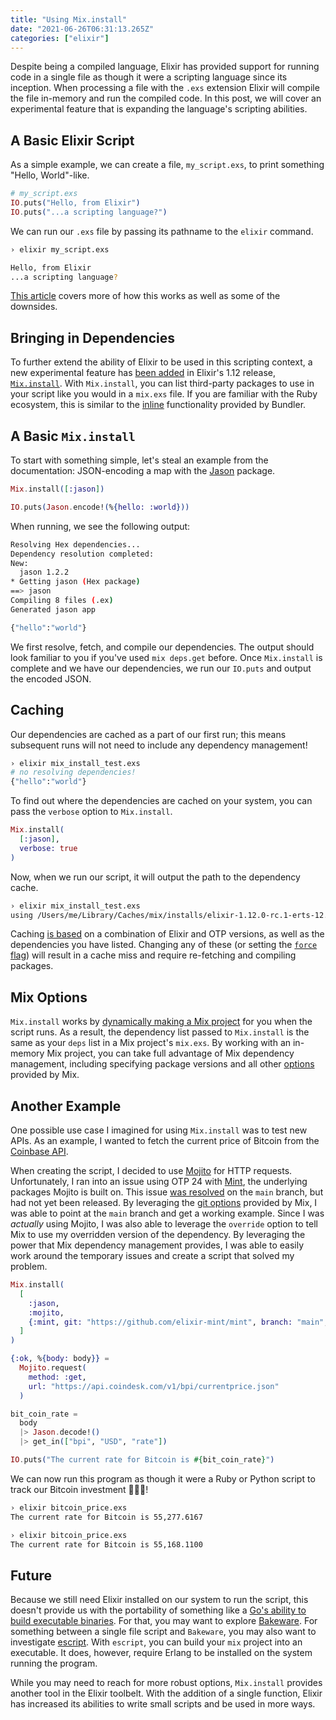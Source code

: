 ```yaml
---
title: "Using Mix.install"
date: "2021-06-26T06:31:13.265Z"
categories: ["elixir"]
---
```


Despite being a compiled language, Elixir has provided support for running code in a single file as though it were a scripting language since its inception. When processing a file with the `.exs` extension Elixir will compile the file in-memory and run the compiled code. In this post, we will cover an experimental feature that is expanding the language's scripting abilities.

## A Basic Elixir Script

As a simple example, we can create a file, `my_script.exs`, to print something "Hello, World"-like.

```elixir
# my_script.exs
IO.puts("Hello, from Elixir")
IO.puts("...a scripting language?")
```

We can run our `.exs` file by passing its pathname to the `elixir` command.

```bash
› elixir my_script.exs

Hello, from Elixir
...a scripting language?
```

[This article](https://thinkingelixir.com/2019-04-running-an-elixir-file-as-a-script/) covers more of how this works as well as some of the downsides.

## Bringing in Dependencies

To further extend the ability of Elixir to be used in this scripting context, a new experimental feature has [been added](https://github.com/elixir-lang/elixir/pull/10674) in Elixir's 1.12 release, [`Mix.install`](https://hexdocs.pm/mix/1.12.0-rc.0/Mix.html#install/2). With `Mix.install`, you can list third-party packages to use in your script like you would in a `mix.exs` file. If you are familiar with the Ruby ecosystem, this is similar to the [inline](https://bundler.io/guides/bundler_in_a_single_file_ruby_script.html) functionality provided by Bundler.

## A Basic `Mix.install`

To start with something simple, let's steal an example from the documentation: JSON-encoding a map with the [Jason](https://github.com/michalmuskala/jason) package.

```elixir
Mix.install([:jason])

IO.puts(Jason.encode!(%{hello: :world}))
```

When running, we see the following output:

```bash
Resolving Hex dependencies...
Dependency resolution completed:
New:
  jason 1.2.2
* Getting jason (Hex package)
==> jason
Compiling 8 files (.ex)
Generated jason app

{"hello":"world"}
```

We first resolve, fetch, and compile our dependencies. The output should look familiar to you if you've used `mix deps.get` before. Once `Mix.install` is complete and we have our dependencies, we run our `IO.puts` and output the encoded JSON.

## Caching

Our dependencies are cached as a part of our first run; this means subsequent runs will not need to include any dependency management!

```bash
› elixir mix_install_test.exs
# no resolving dependencies!
{"hello":"world"}
```

To find out where the dependencies are cached on your system, you can pass the `verbose` option to `Mix.install`.

```elixir
Mix.install(
  [:jason],
  verbose: true
)
```

Now, when we run our script, it will output the path to the dependency cache.

```bash
› elixir mix_install_test.exs
using /Users/me/Library/Caches/mix/installs/elixir-1.12.0-rc.1-erts-12.0/11989020f314102159a0c9ca882052fc
```

Caching [is based](https://github.com/elixir-lang/elixir/blob/3c7e3bd67d3c78c746a7db359da505e688a6f504/lib/mix/lib/mix.ex#L555-L557) on a combination of Elixir and OTP versions, as well as the dependencies you have listed. Changing any of these (or setting the [`force` flag](https://hexdocs.pm/mix/1.12.0-rc.1/Mix.html#install/2-options)) will result in a cache miss and require re-fetching and compiling packages.

## Mix Options

`Mix.install` works by [dynamically making a Mix project](https://github.com/elixir-lang/elixir/blob/3c7e3bd67d3c78c746a7db359da505e688a6f504/lib/mix/lib/mix.ex#L567-L582) for you when the script runs. As a result, the dependency list passed to `Mix.install` is the same as your `deps` list in a Mix project's `mix.exs`. By working with an in-memory Mix project, you can take full advantage of Mix dependency management, including specifying package versions and all other [options](https://hexdocs.pm/mix/Mix.Tasks.Deps.html#module-options) provided by Mix.

## Another Example

One possible use case I imagined for using `Mix.install` was to test new APIs. As an example, I wanted to fetch the current price of Bitcoin from the [Coinbase API](https://developers.coinbase.com/).

When creating the script, I decided to use [Mojito](https://github.com/appcues/mojito) for HTTP requests. Unfortunately, I ran into an issue using OTP 24 with [Mint](https://github.com/elixir-mint/mint), the underlying packages Mojito is built on. This issue [was resolved](https://github.com/elixir-mint/mint/pull/293) on the `main` branch, but had not yet been released. By leveraging the [git options](https://hexdocs.pm/mix/Mix.Tasks.Deps.html#module-git-options-git) provided by Mix, I was able to point at the `main` branch and get a working example. Since I was _actually_ using Mojito, I was also able to leverage the `override` option to tell Mix to use my overridden version of the dependency. By leveraging the power that Mix dependency management provides, I was able to easily work around the temporary issues and create a script that solved my problem.

```elixir
Mix.install(
  [
    :jason,
    :mojito,
    {:mint, git: "https://github.com/elixir-mint/mint", branch: "main", override: true}
  ]
)

{:ok, %{body: body}} =
  Mojito.request(
    method: :get,
    url: "https://api.coindesk.com/v1/bpi/currentprice.json"
  )

bit_coin_rate =
  body
  |> Jason.decode!()
  |> get_in(["bpi", "USD", "rate"])

IO.puts("The current rate for Bitcoin is #{bit_coin_rate}")
```

We can now run this program as though it were a Ruby or Python script to track our Bitcoin investment 💎🙌🚀!

```bash
› elixir bitcoin_price.exs
The current rate for Bitcoin is 55,277.6167

› elixir bitcoin_price.exs
The current rate for Bitcoin is 55,168.1100
```

## Future

Because we still need Elixir installed on our system to run the script, this doesn't provide us with the portability of something like a [Go's ability to build executable binaries](https://www.digitalocean.com/community/tutorials/how-to-build-and-install-go-programs). For that, you may want to explore [Bakeware](https://github.com/bake-bake-bake/bakeware). For something between a single file script and `Bakeware`, you may also want to investigate [escript](https://hexdocs.pm/mix/master/Mix.Tasks.Escript.Build.html). With `escript`, you can build your `mix` project into an executable. It does, however, require Erlang to be installed on the system running the program.

While you may need to reach for more robust options, `Mix.install` provides another tool in the Elixir toolbelt. With the addition of a single function, Elixir has increased its abilities to write small scripts and be used in more ways.
